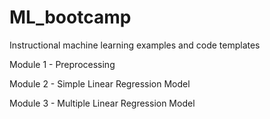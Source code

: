 # ML_bootcamp
Instructional machine learning examples and code templates

Module 1 - Preprocessing

Module 2 - Simple Linear Regression Model

Module 3 - Multiple Linear Regression Model